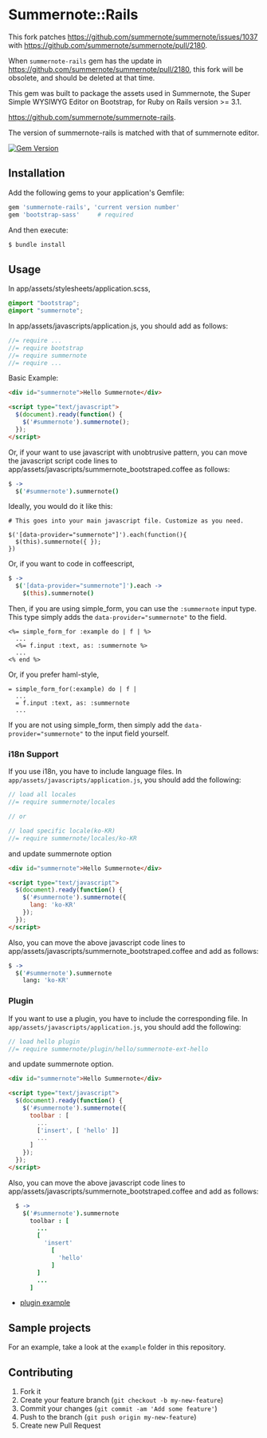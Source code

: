 # Summernote::Rails

This fork patches https://github.com/summernote/summernote/issues/1037 with https://github.com/summernote/summernote/pull/2180.

When `summernote-rails` gem has the update in https://github.com/summernote/summernote/pull/2180, this fork will be obsolete, and should be deleted at that time.

This gem was built to package the assets used in Summernote, the Super Simple WYSIWYG Editor on Bootstrap, for Ruby on Rails version >= 3.1.

https://github.com/summernote/summernote-rails.

The version of summernote-rails is matched with that of summernote editor.

[![Gem Version](https://badge.fury.io/rb/summernote-rails.png)](http://badge.fury.io/rb/summernote-rails)

## Installation

Add the following gems to your application's Gemfile:

```ruby
gem 'summernote-rails', 'current version number'
gem 'bootstrap-sass'     # required
```

And then execute:

```bash
$ bundle install
```

## Usage

In app/assets/stylesheets/application.scss,

```css
@import "bootstrap";
@import "summernote";
```

In app/assets/javascripts/application.js, you should add as follows:

```js
//= require ...
//= require bootstrap
//= require summernote
//= require ...
```

Basic Example:

```html
<div id="summernote">Hello Summernote</div>

<script type="text/javascript">
  $(document).ready(function() {
    $('#summernote').summernote();
  });
</script>
```
Or, if your want to use javascript with unobtrusive pattern, you can move the javascript script code lines to  app/assets/javascripts/summernote_bootstraped.coffee as follows:

```coffee
$ ->
  $('#summernote').summernote()
```

Ideally, you would do it like this:

```javscript
# This goes into your main javascript file. Customize as you need.

$('[data-provider="summernote"]').each(function(){
  $(this).summernote({ });
})
```

Or, if you want to code in coffeescript,

```coffeescript
$ ->
  $('[data-provider="summernote"]').each ->
    $(this).summernote()
```

Then, if you are using simple_form, you can use the `:summernote` input type. This type simply adds the `data-provider="summernote"` to the field.

```erb
<%= simple_form_for :example do | f | %>
  ...
  <%= f.input :text, as: :summernote %>
  ...
<% end %>
```  

Or, if you prefer haml-style,

```haml
= simple_form_for(:example) do | f |
  ...
  = f.input :text, as: :summernote
  ...
```

If you are not using simple_form, then simply add the `data-provider="summernote"` to the input field yourself.

### i18n Support

If you use i18n, you have to include language files. In `app/assets/javascripts/application.js`, you should add the following:

```javascript
// load all locales
//= require summernote/locales

// or

// load specific locale(ko-KR)
//= require summernote/locales/ko-KR
```

and update summernote option

```html
<div id="summernote">Hello Summernote</div>

<script type="text/javascript">
  $(document).ready(function() {
    $('#summernote').summernote({
      lang: 'ko-KR'
    });
  });
</script>
```

Also, you can move the above javascript code lines to app/assets/javascripts/summernote_bootstraped.coffee and add as follows:

```coffee
$ ->
  $('#summernote').summernote
    lang: 'ko-KR'
```

### Plugin

If you want to use a plugin, you have to include the corresponding file. In `app/assets/javascripts/application.js`, you should add the following:

```js
// load hello plugin
//= require summernote/plugin/hello/summernote-ext-hello
```

and update summernote option.

```html
<div id="summernote">Hello Summernote</div>

<script type="text/javascript">
  $(document).ready(function() {
    $('#summernote').summernote({
      toolbar : [
        ...
        ['insert', [ 'hello' ]]
        ...
      ]
    });
  });
</script>
```

Also, you can move the above javascript code lines to app/assets/javascripts/summernote_bootstraped.coffee and add as follows:

```coffee
  $ ->
    $('#summernote').summernote
      toolbar : [
        ...
        [
          'insert'
            [
              'hello'
            ]
        ]
        ...
      ]
```

* [plugin example](https://github.com/summernote/summernote/blob/master/examples/plugin-hello.html)


## Sample projects

For an example, take a look at the `example` folder in this repository.

## Contributing

1. Fork it
2. Create your feature branch (`git checkout -b my-new-feature`)
3. Commit your changes (`git commit -am 'Add some feature'`)
4. Push to the branch (`git push origin my-new-feature`)
5. Create new Pull Request
